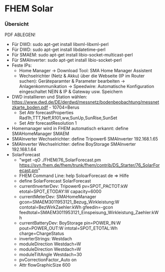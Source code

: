 # FHEM Solar

### Übersicht

PDF ABLEGEN!

* Für DWD: sudo apt-get install libxml-libxml-perl
* Für DWD: sudo apt-get install libdatetime-perl
* Für SMAEM: sudo apt-get install libio-socket-multicast-perl
* Für SMAInverter: sudo apt-get install libio-socket-perl
* Feste IPs:
    * Home Manager -> Download Tool: SMA Home Manager Assistent
    * Wechselrichter (Netz & Akku) über die Webseite (IP im Router suchen): Geräteparamter & Parameter bearbeiten -> Anlagenkommunikation -> Speedwire: Automatische Konfiguration eingeschaltet NEIN & IP & Gateway usw. Speichern
* DWD installieren und Station wählen: https://www.dwd.de/DE/derdwd/messnetz/bodenbeobachtung/messnetzkarte_boden.pdf - 10704=Berus
    * Set Attr forecastProperties Rad1h,TTT,Neff,R101,ww,SunUp,SunRise,SunSet
    * Set Attr forecastResolution 1
* Homemanager wird in FHEM automatisch erkannt: define SMAHomeManager SMAEM
* SMAInverter Wechselrichter: define Tripower6  SMAInverter <Benutzer PW> 192.168.1.65
* SMAInverter Wechselrichter: define BoyStorage  SMAInverter <Benutzer PW> 192.168.1.64
* SolarForecast
    * "wget -qO ./FHEM/76_SolarForecast.pm https://svn.fhem.de/fhem/trunk/fhem/contrib/DS_Starter/76_SolarForecast.pm"
    * FHEM Command Line: help SoloarForecast de => Hilfe
    * define SolarForecast SolarForecast
    * currentInverterDev: Tripower6 pv=SPOT_PACTOT:kW etotal=SPOT_ETODAY:W capacity=6000
    * currentMeterDev: SMAHomeManager gcon=SMAEM3011953121_Bezug_Wirkleistung:W contotal=BezWirkZaehler:kWh gfeedin=-gcon feedtotal=SMAEM3011953121_Einspeisung_Wirkleistung_Zaehler:kWh
    * currentBatteryDev: BoyStorage pin=POWER_IN:W pout=POWER_OUT:W intotal=SPOT_ETOTAL:Wh charge=ChargeStatus
    * inverterStrings: Westdach
    * moduleDirection Westdach=W
    * moduleDirection Westdach=W
    * moduleTiltAngle Westdach=30
    * pvCorrectionFactor_Auto on
    * Attr flowGraphicSize 600